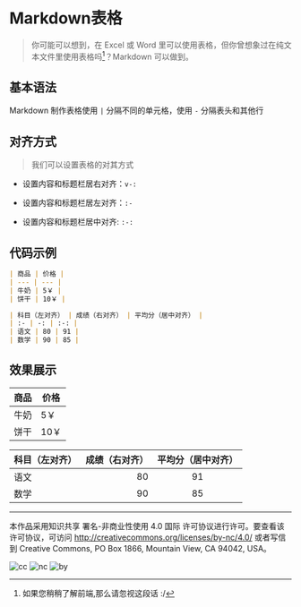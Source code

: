 # Markdown表格

> 你可能可以想到，在 Excel 或 Word 里可以使用表格，但你曾想象过在纯文本文件里使用表格吗[^1]？Markdown 可以做到。

## 基本语法

Markdown 制作表格使用 `|` 分隔不同的单元格，使用 `-` 分隔表头和其他行

## 对齐方式

> 我们可以设置表格的对其方式

- 设置内容和标题栏居右对齐：`v-:`

- 设置内容和标题栏居左对齐：`:-`

- 设置内容和标题栏居中对齐: `:-:`

## 代码示例

```markdown
| 商品 | 价格 |
| --- | --- |
| 牛奶 | 5￥ |
| 饼干 | 10￥ |

| 科目（左对齐） | 成绩（右对齐） | 平均分（居中对齐） |
| :- | -: | :-: |
| 语文 | 80 | 91 |
| 数学 | 90 | 85 |
```

## 效果展示

| 商品 | 价格 |
| ---- | ---- |
| 牛奶 | 5￥  |
| 饼干 | 10￥ |

| 科目（左对齐） | 成绩（右对齐） | 平均分（居中对齐） |
| :------------- | -------------: | :----------------: |
| 语文           |             80 |         91         |
| 数学           |             90 |         85         |

[^1]:如果您稍稍了解前端,那么请忽视这段话 :/

***

本作品采用知识共享 署名-非商业性使用 4.0 国际 许可协议进行许可。要查看该许可协议，可访问 http://creativecommons.org/licenses/by-nc/4.0/ 或者写信到 Creative Commons, PO Box 1866, Mountain View, CA 94042, USA。

![cc](http://ice-kylin.gitee.io/icekylinfigurebed/images/PublicFile/License/cc-colourful.svg) ![nc](http://ice-kylin.gitee.io/icekylinfigurebed/images/PublicFile/License/nc-colourful.svg) ![by](http://ice-kylin.gitee.io/icekylinfigurebed/images/PublicFile/License/by-colourful.svg)